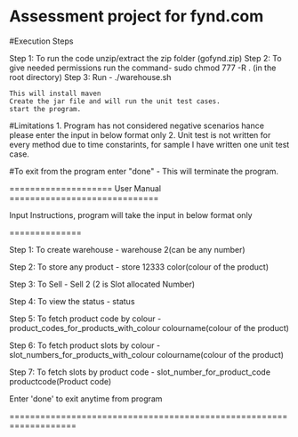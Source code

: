 # Assessment project for fynd.com

#Execution Steps

Step 1: To run the code unzip/extract the zip folder (gofynd.zip)
Step 2: To give needed permissions run the command- sudo chmod 777 -R . (in the root directory)
Step 3: Run -  ./warehouse.sh

	This will install maven
	Create the jar file and will run the unit test cases.
	start the program.
	
#Limitations
	1. Program has not considered negative scenarios hance please enter the input in below format only
	2. Unit test is not written for every method due to time constarints, for sample I have written one unit test case.

#To exit from the program enter "done" - This will terminate the program.

==================== User Manual =============================

Input Instructions, program will take the input in below format only

==============

Step 1: To create warehouse - warehouse 2(can be any number)

Step 2: To store any product - store 12333 color(colour of the product)

Step 3: To Sell - Sell 2 (2 is Slot allocated Number)

Step 4: To view the status - status

Step 5: To fetch product code by colour - product_codes_for_products_with_colour colourname(colour of the product)

Step 6: To fetch product slots by colour - slot_numbers_for_products_with_colour colourname(colour of the product)

Step 7: To fetch slots by product code - slot_number_for_product_code productcode(Product code)

Enter 'done' to exit anytime from program

===================================================================
